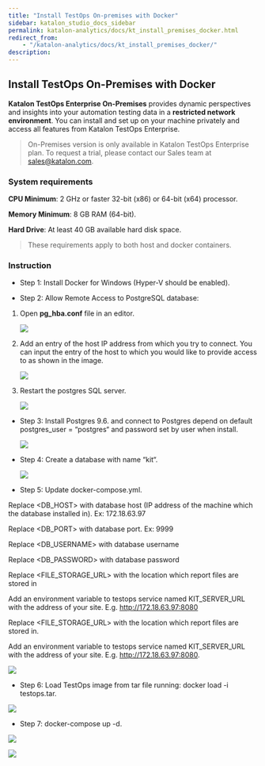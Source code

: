 ```yaml
---
title: "Install TestOps On-premises with Docker" 
sidebar: katalon_studio_docs_sidebar
permalink: katalon-analytics/docs/kt_install_premises_docker.html 
redirect_from:
    - "/katalon-analytics/docs/kt_install_premises_docker/"
description: 
---
```


## Install TestOps On-Premises with Docker

**Katalon TestOps Enterprise On-Premises** provides dynamic perspectives and insights into your automation testing data in a **restricted network environment**. You can install and set up on your machine privately and access all features from Katalon TestOps Enterprise.

> On-Premises version is only available in Katalon TestOps Enterprise plan. To request a trial, please contact our Sales team at sales@katalon.com.

### System requirements

**CPU Minimum**:       2 GHz or faster 32-bit (x86) or 64-bit (x64) processor.

**Memory Minimum**:    8 GB RAM (64-bit).

**Hard Drive**:        At least 40 GB available hard disk space.

> These requirements apply to both host and docker containers.

### Instruction

* Step 1: Install Docker for Windows (Hyper-V should be enabled).

* Step 2: Allow Remote Access to PostgreSQL database:

1. Open **pg_hba.conf** file in an editor.

   ![](https://github.com/katalon-studio/docs-images/raw/master/katalon-analytics/docs/kt_install_premises_docker/kt_open_pg_hba.png)

2. Add an entry of the host IP address from which you try to connect. You can input the entry of the host to which you would like to provide access to as shown in the image.

   ![](https://github.com/katalon-studio/docs-images/raw/master/katalon-analytics/docs/kt_install_premises_docker/kt_entry_host.png)

3. Restart the postgres SQL server.

   ![](https://github.com/katalon-studio/docs-images/raw/master/katalon-analytics/docs/kt_install_premises_docker/kt_restart_sql_server.png)

* Step 3: Install Postgres 9.6. and connect to Postgres depend on default postgres_user = “postgres“ and password set by user when install.

   ![](https://github.com/katalon-studio/docs-images/raw/master/katalon-analytics/docs/kt_install_premises_docker/kt_install_connect_postgres.png)

* Step 4: Create a database with name “kit“.

   ![](https://github.com/katalon-studio/docs-images/raw/master/katalon-analytics/docs/kt_install_premises_docker/kt_create_database_kit.png)

* Step 5: Update docker-compose.yml.

Replace <DB_HOST> with database host (IP address of the machine which the database installed in). Ex: 172.18.63.97

Replace <DB_PORT> with database port. Ex: 9999

Replace <DB_USERNAME> with database username

Replace <DB_PASSWORD> with database password

Replace <FILE_STORAGE_URL> with the location which report files are stored in

Add an environment variable to testops service named KIT_SERVER_URL with  the address of your site. E.g. http://172.18.63.97:8080

Replace <FILE_STORAGE_URL> with the location which report files are stored in.

Add an environment variable to testops service named KIT_SERVER_URL with the address of your site. E.g. http://172.18.63.97:8080.

![](https://github.com/katalon-studio/docs-images/raw/master/katalon-analytics/docs/kt_install_premises_docker/kt_docker_compose.png)

* Step 6: Load TestOps image from tar file running: docker load -i testops.tar.

![](https://github.com/katalon-studio/docs-images/raw/master/katalon-analytics/docs/kt_install_premises_docker/kt_run_docker_load.png)

* Step 7: docker-compose up -d.

![](https://github.com/katalon-studio/docs-images/raw/master/katalon-analytics/docs/kt_install_premises_docker/kt_docker_compose_up.png)

![](https://github.com/katalon-studio/docs-images/raw/master/katalon-analytics/docs/kt_install_premises_docker/kt_docker_compose_up_1.png)
